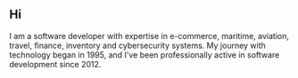 ## Hi

<!--
**g-h-0-S-t/g-h-0-S-t** is a ✨ _special_ ✨ repository because its `README.md` (this file) appears on your GitHub profile.

Here are some ideas to get you started:

- 🔭 I’m currently working on ...
- 🌱 I’m currently learning ...
- 👯 I’m looking to collaborate on ...
- 🤔 I’m looking for help with ...
- 💬 Ask me about ...
- 📫 How to reach me: ...
- 😄 Pronouns: ...
- ⚡ Fun fact: ...
-->

I am a software developer with expertise in e-commerce, maritime, aviation, travel, finance, inventory and cybersecurity systems. My journey with technology began in 1995, and I've been professionally active in software development since 2012.
